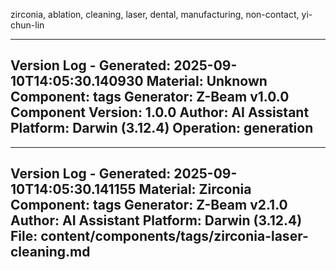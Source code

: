 zirconia, ablation, cleaning, laser, dental, manufacturing, non-contact, yi-chun-lin

---
Version Log - Generated: 2025-09-10T14:05:30.140930
Material: Unknown
Component: tags
Generator: Z-Beam v1.0.0
Component Version: 1.0.0
Author: AI Assistant
Platform: Darwin (3.12.4)
Operation: generation
---

---
Version Log - Generated: 2025-09-10T14:05:30.141155
Material: Zirconia
Component: tags
Generator: Z-Beam v2.1.0
Author: AI Assistant
Platform: Darwin (3.12.4)
File: content/components/tags/zirconia-laser-cleaning.md
---